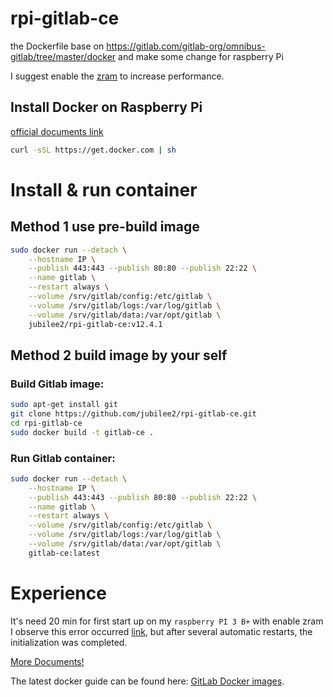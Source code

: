 # rpi-gitlab-ce
the Dockerfile base on https://gitlab.com/gitlab-org/omnibus-gitlab/tree/master/docker
and make some change for raspberry Pi

I suggest enable the [zram](http://yulun.me/2015/enable-zram-for-raspberry-pi-debian/) to increase performance.

## Install Docker on Raspberry Pi
[official documents link](https://docs.docker.com/install/linux/docker-ce/debian/#install-using-the-convenience-script)
```bash
curl -sSL https://get.docker.com | sh
```

# Install & run container
## Method 1 use pre-build image
```bash
sudo docker run --detach \
    --hostname IP \
    --publish 443:443 --publish 80:80 --publish 22:22 \
    --name gitlab \
    --restart always \
    --volume /srv/gitlab/config:/etc/gitlab \
    --volume /srv/gitlab/logs:/var/log/gitlab \
    --volume /srv/gitlab/data:/var/opt/gitlab \
    jubilee2/rpi-gitlab-ce:v12.4.1
```

## Method 2 build image by your self
### Build Gitlab image:
```bash
sudo apt-get install git 
git clone https://github.com/jubilee2/rpi-gitlab-ce.git
cd rpi-gitlab-ce
sudo docker build -t gitlab-ce .
```

### Run Gitlab container:
```bash
sudo docker run --detach \
    --hostname IP \
    --publish 443:443 --publish 80:80 --publish 22:22 \
    --name gitlab \
    --restart always \
    --volume /srv/gitlab/config:/etc/gitlab \
    --volume /srv/gitlab/logs:/var/log/gitlab \
    --volume /srv/gitlab/data:/var/opt/gitlab \
    gitlab-ce:latest
```

# Experience
It's need 20 min for first start up on my `raspberry PI 3 B+` with enable zram
I observe this error occurred [link](https://gitlab.com/gitlab-org/omnibus-gitlab/blob/master/doc/common_installation_problems/README.md#failed-to-modify-kernel-parameters-with-sysctl), but after several automatic restarts, the initialization was completed.


[More Documents!](https://docs.gitlab.com/omnibus/docker/)

The latest docker guide can be found here: [GitLab Docker images](https://gitlab.com/gitlab-org/omnibus-gitlab/-/blob/master/doc/docker/README.md).
